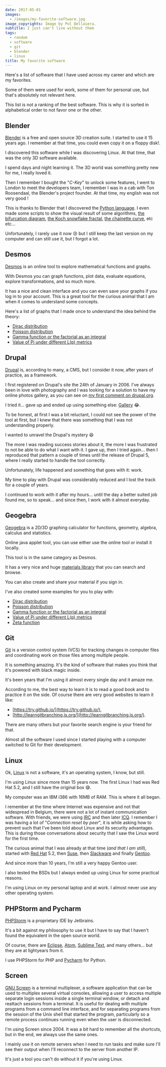 ```yaml
---
date: 2017-05-01
images: 
  - /images/my-favorite-software.jpg
image_copyrights: Image by Pol Dellaiera.
subtitle: I just can't live without them
tags:
  - random
  - software
  - git
  - blender
  - linux
title: My favorite software
---
```

Here's a list of software that I have used across my career and which are my favorites.

Some of them were used for work, some of them for personal use, but that's absolutely not relevant here.

This list is not a ranking of the best software. This is why it is sorted in alphabetical order to not favor one or the other.

<!--break-->

## Blender

[Blender](https://www.blender.org/) is a free and open source 3D creation suite. I started to use it 15 years ago.
I remember at that time, you could even copy it on a floppy disk!.

I discovered this software while I was discovering Linux. At that time, that was the only 3D software available.

I spend days and night learning it. The 3D world was something pretty new for me, I really loved it.

Then I remember I bought the "_C-Key_" to unlock some features, I went to London to meet the developers team, I remember I was in a cab with Ton Roosendaal, the Blender's project founder.
At that time, my english was not very good !

This is thanks to Blender that I discovered the [Python language](https://www.python.org/).
I even made some scripts to show the visual result of some algorithms, [the bifurcation diagram](https://en.wikipedia.org/wiki/Bifurcation_diagram), [the Koch snowflake fractal](https://en.wikipedia.org/wiki/Koch_snowflake), [the chainette curve](https://en.wikipedia.org/wiki/Catenary), etc etc...

Unfortunately, I rarely use it now :cry: but I still keep the last version on my computer and can still use it, but I forgot a lot.

## Desmos

[Desmos](https://www.desmos.com/) is an online tool to explore mathematical functions and graphs.

With Desmos you can graph functions, plot data, evaluate equations, explore transformations, and so much more.

It has a nice and clean interface and you can even save your graphs if you log in to your account. This is a great tool for the curious animal that I am when it comes to understand some concepts.

Here's a list of graphs that I made once to understand the idea behind the theory:
* [Dirac distribution](https://www.desmos.com/calculator/ymota0iqil)
* [Poisson distribution](https://www.desmos.com/calculator/dnudfjy1gw)
* [Gamma function or the factorial as an integral](https://www.desmos.com/calculator/hv5gp7dpw7)
* [Value of Pi under different L(p) metrics](https://www.desmos.com/calculator/ehatvstwrn)

## Drupal

[Drupal](https://drupal.org) is, according to many, a CMS, but I consider it now, after years of practice, as a framework.

I first registered on Drupal's site the 24th of January in 2006. I've always been in love with photography and I was looking for a solution to have my online photos gallery, as you can see on [my first comment on drupal.org](https://www.drupal.org/node/48640).

I tried it... gave up and ended up using something else: [Gallery](http://galleryproject.org/) :joy:.

To be honest, at first I was a bit reluctant, I could not see the power of the tool at first, but I knew that there was something that I was not understanding properly.

I wanted to unravel the Drupal's mystery :satisfied:

The more I was reading success stories about it, the more I was frustrated to not be able to do what I want with it.
I gave up, then I tried again... then I reproduced that pattern a couple of times until the release of Drupal 5, where I really started to handle the tool correctly.

Unfortunately, life happened and something that goes with it: work.

My time to play with Drupal was considerably reduced and I lost the track for a couple of years.

I continued to work with it after my hours... until the day a better suited job found me, so to speak... and since then, I work with it almost everyday.

## Geogebra

[Geogebra](https://www.geogebra.org/) is a 2D/3D graphing calculator for functions, geometry, algebra, calculus and statistics.

Online java applet tool, you can use either use the online tool or install it locally.

This tool is in the same category as Desmos.

It has a very nice and huge [materials library](https://www.geogebra.org/materials/) that you can search and browse.

You can also create and share your material if you sign in.

I've also created some examples for you to play with:

* [Dirac distribution](https://www.geogebra.org/m/TWyDbrND)
* [Poisson distribution](https://www.geogebra.org/m/dnkJC4Bw)
* [Gamma function or the factorial as an integral](https://www.geogebra.org/m/vkTEjzBG)
* [Value of Pi under different L(p) metrics](https://www.geogebra.org/m/vM5YyRRy)
* [Zeta function](https://www.geogebra.org/m/T47QECTP)

## Git

[Git](https://git-scm.com/) is a version control system (VCS) for tracking changes in computer files and coordinating work on those files among multiple people.

It is something amazing. It's the kind of software that makes you think that it's powered with black magic inside.

It's been years that I'm using it almost every single day and it amaze me.

According to me, the best way to learn it is to read a good book and to practice it on the side.
Of course there are very good websites to learn it like:

* [https://try.github.io/](https://try.github.io/),
* [http://learngitbranching.js.org/](http://learngitbranching.js.org/).

There are many others but your favorite search engine is your friend for that.

Almost all the software I used since I started playing with a computer switched to Git for their development.

## Linux

Ok, [Linux](https://en.wikipedia.org/wiki/Linux) is not a software, it's an operating system, I know, but still.

I'm using Linux since more than 15 years now. The first Linux I had was Red Hat 5.2, and I still have the original box :sweat_smile:.

My computer was an IBM i386 with 16MB of RAM. This is where it all began.

I remember at the time where Internet was expensive and not that widespread in Belgium, there were not a lot of instant communication software. 
With friends, we were using [IRC](https://en.wikipedia.org/wiki/Internet_Relay_Chat) and then later [ICQ](https://icq.com). 
I remember I was having a lot of "_Connection reset by peer_", it is while asking how to prevent such that I've been told about Linux and its security advantages.
This is during those conversations about security that I saw the Linux word for the first time.

The curious animal that I was already at that time (_and that I am still_), started with [Red Hat](https://www.redhat.com) 5.2, then [Suse](https://www.suse.com/), then [Slackware](http://www.slackware.com/) and finally [Gentoo](https://gentoo.org/). 

And since more than 10 years, I'm still a very happy Gentoo user.

I also tested the BSDs but I always ended up using Linux for some practical reasons.

I'm using Linux on my personal laptop and at work. I almost never use any other operating system.

## PHPStorm and Pycharm

[PHPStorm](https://www.jetbrains.com/phpstorm/) is a proprietary IDE by Jetbrains.

It's a bit against my philosophy to use it but I have to say that I haven't found the equivalent in the open source world.

Of course, there are [Eclipse](https://eclipse.org/), [Atom](https://atom.io/), [Sublime Text](https://www.sublimetext.com/), and many others... but they are at lightyears from it.

I use PHPStorm for PHP and [Pycharm](https://www.jetbrains.com/pycharm) for Python.

## Screen

[GNU Screen](https://www.gnu.org/software/screen/) is a terminal multiplexer, a software application that can be used to multiplex several virtual consoles, allowing a user to access multiple separate login sessions inside a single terminal window, or detach and reattach sessions from a terminal.
It is useful for dealing with multiple programs from a command line interface, and for separating programs from the session of the Unix shell that started the program, particularly so a remote process continues running even when the user is disconnected.

I'm using Screen since 2004. It was a bit hard to remember all the shortcuts, but in the end, we always use the same ones.

I mainly use it on remote servers when I need to run tasks and make sure I'll see their output when I'll reconnect to the server from another IP.

It's just a tool you can't do without it if you're using Linux.
